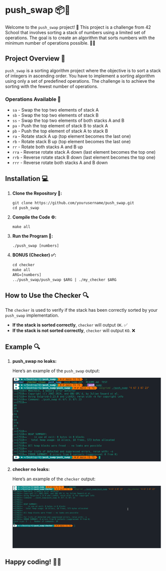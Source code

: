 # push_swap 📦🔄

Welcome to the `push_swap` project! 🚀 This project is a challenge from 42 School that involves sorting a stack of numbers using a limited set of operations. The goal is to create an algorithm that sorts numbers with the minimum number of operations possible. 🧠💡

## Project Overview 🌟

`push_swap` is a sorting algorithm project where the objective is to sort a stack of integers in ascending order. You have to implement a sorting algorithm using only a set of predefined operations. The challenge is to achieve the sorting with the fewest number of operations.

### Operations Available 🔧

- `sa` - Swap the top two elements of stack A
- `sb` - Swap the top two elements of stack B
- `ss` - Swap the top two elements of both stacks A and B
- `pa` - Push the top element of stack B to stack A
- `pb` - Push the top element of stack A to stack B
- `ra` - Rotate stack A up (top element becomes the last one)
- `rb` - Rotate stack B up (top element becomes the last one)
- `rr` - Rotate both stacks A and B up
- `rra` - Reverse rotate stack A down (last element becomes the top one)
- `rrb` - Reverse rotate stack B down (last element becomes the top one)
- `rrr` - Reverse rotate both stacks A and B down

## Installation 💻

1. **Clone the Repository 🔄:**

    ```
    git clone https://github.com/yourusername/push_swap.git
    cd push_swap
    ```

2. **Compile the Code ⚙️:**

    ```
    make all
    ```

3. **Run the Program 🚀:**

    ```
    ./push_swap [numbers]
    ```

4. **BONUS (Checker) ✅:**

    ```
    cd checker
    make all
    ARG=[numbers]
    ../push_swap/push_swap $ARG | ./my_checker $ARG
    ```
    
## How to Use the Checker 🔍

The `checker` is used to verify if the stack has been correctly sorted by your `push_swap` implementation.

- **If the stack is sorted correctly**, `checker` will output `OK`. ✅
- **If the stack is not sorted correctly**, `checker` will output `KO`. ❌

  
## Example 🔍

1. **push_swap no leaks:**

    Here’s an example of the `push_swap` output:

    ![Push_swap Example](readme_img/push_swap.png)

2. **checker no leaks:**

    Here’s an example of the `checker` output:

    ![Checker Example](readme_img/checker.png)

## Happy coding! 🚀🎉

